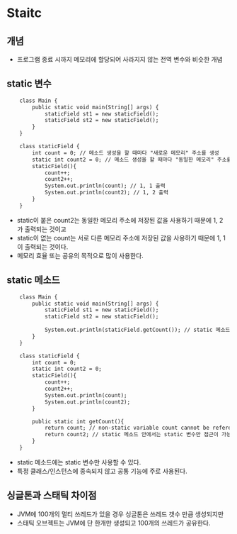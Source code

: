 # Staitc

## 개념
- 프로그램 종료 시까지 메모리에 할당되어 사라지지 않는 전역 변수와 비슷한 개념

## static 변수
```html
    class Main {
        public static void main(String[] args) {
            staticField st1 = new staticField();
            staticField st2 = new staticField();
        }
    }

    class staticField {
        int count = 0; // 메소드 생성을 할 때마다 "새로운 메모리" 주소를 생성
        static int count2 = 0; // 메소드 생성을 할 때마다 "동일한 메모리" 주소를 사용
        staticField(){
            count++;
            count2++;
            System.out.println(count); // 1, 1 출력
            System.out.println(count2); // 1, 2 출력
        }
    }
```
- static이 붙은 count2는 동일한 메모리 주소에 저장된 값을 사용하기 때문에 1, 2 가 출력되는 것이고
- static이 없는 count는 서로 다른 메모리 주소에 저장된 값을 사용하기 때문에 1, 1이 출력되는 것이다.
- 메모리 효율 또는 공유의 목적으로 많이 사용한다.

## static 메소드
```html
    class Main {
        public static void main(String[] args) {
            staticField st1 = new staticField();
            staticField st2 = new staticField();
            
            System.out.println(staticField.getCount()); // static 메소드는 객체 생성 없이 메소드 호출을 할 수 있다.
        }
    }

    class staticField {
        int count = 0;
        static int count2 = 0;
        staticField(){
            count++;
            count2++;
            System.out.println(count);
            System.out.println(count2);
        }

        public static int getCount(){
            return count; // non-static variable count cannot be referenced from a static context return count; 에러 발생
            return count2; // static 메소드 안에서는 static 변수만 접근이 가능하다.
        } 
    }
```
- static 메소드에는 static 변수만 사용할 수 있다.
- 특정 클래스/인스턴스에 종속되지 않고 공통 기능에 주로 사용된다.

## 싱글톤과 스태틱 차이점
- JVM에 100개의 멀티 쓰레드가 있을 경우 싱글톤은 쓰레드 갯수 만큼 생성되지만
- 스태틱 오브젝트는 JVM에 단 한개만 생성되고 100개의 쓰레드가 공유한다.